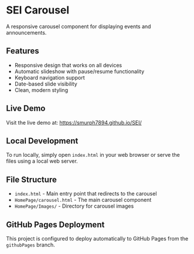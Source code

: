 # SEI Carousel

A responsive carousel component for displaying events and announcements.

## Features

- Responsive design that works on all devices
- Automatic slideshow with pause/resume functionality
- Keyboard navigation support
- Date-based slide visibility
- Clean, modern styling

## Live Demo

Visit the live demo at: https://smurph7894.github.io/SEI/

## Local Development

To run locally, simply open `index.html` in your web browser or serve the files using a local web server.

## File Structure

- `index.html` - Main entry point that redirects to the carousel
- `HomePage/carousel.html` - The main carousel component
- `HomePage/Images/` - Directory for carousel images

## GitHub Pages Deployment

This project is configured to deploy automatically to GitHub Pages from the `githubPages` branch.
